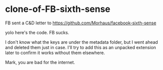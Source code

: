 # clone-of-FB-sixth-sense
FB sent a C&amp;D letter to https://github.com/Morhaus/facebook-sixth-sense

yolo here's the code. FB sucks.

I don't know what the keys are under the metadata folder, but I went ahead and deleted them just in case. I'll try to add this as an unpacked extension later to confirm it works without them elsewhere.

Mark, you are bad for the internet.
